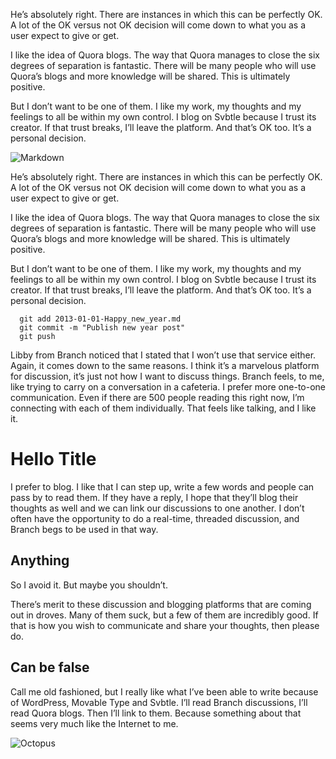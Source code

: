 He’s absolutely right. There are instances in which this can be perfectly OK. A lot of the OK versus not OK decision will come down to what you as a user expect to give or get.

I like the idea of Quora blogs. The way that Quora manages to close the six degrees of separation is fantastic. There will be many people who will use Quora’s blogs and more knowledge will be shared. This is ultimately positive.

But I don’t want to be one of them. I like my work, my thoughts and my feelings to all be within my own control. I blog on Svbtle because I trust its creator. If that trust breaks, I’ll leave the platform. And that’s OK too. It’s a personal decision.

![Markdown](https://raw.github.com/dcurtis/markdown-mark/master/png/208x128.png)

He’s absolutely right. There are instances in which this can be perfectly OK. A lot of the OK versus not OK decision will come down to what you as a user expect to give or get.

I like the idea of Quora blogs. The way that Quora manages to close the six degrees of separation is fantastic. There will be many people who will use Quora’s blogs and more knowledge will be shared. This is ultimately positive.

But I don’t want to be one of them. I like my work, my thoughts and my feelings to all be within my own control. I blog on Svbtle because I trust its creator. If that trust breaks, I’ll leave the platform. And that’s OK too. It’s a personal decision.

```
  git add 2013-01-01-Happy_new_year.md
  git commit -m "Publish new year post"
  git push
```

Libby from Branch noticed that I stated that I won’t use that service either. Again, it comes down to the same reasons. I think it’s a marvelous platform for discussion, it’s just not how I want to discuss things. Branch feels, to me, like trying to carry on a conversation in a cafeteria. I prefer more one-to-one communication. Even if there are 500 people reading this right now, I’m connecting with each of them individually. That feels like talking, and I like it.

# Hello Title

I prefer to blog. I like that I can step up, write a few words and people can pass by to read them. If they have a reply, I hope that they’ll blog their thoughts as well and we can link our discussions to one another. I don’t often have the opportunity to do a real-time, threaded discussion, and Branch begs to be used in that way.

## Anything

So I avoid it. But maybe you shouldn’t.

There’s merit to these discussion and blogging platforms that are coming out in droves. Many of them suck, but a few of them are incredibly good. If that is how you wish to communicate and share your thoughts, then please do.

## Can be false

Call me old fashioned, but I really like what I’ve been able to write because of WordPress, Movable Type and Svbtle. I’ll read Branch discussions, I’ll read Quora blogs. Then I’ll link to them. Because something about that seems very much like the Internet to me.

![Octopus](http://comit.dev:3000/assets/octopus.png)
